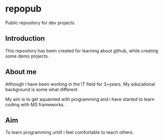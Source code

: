 # repopub
Public repository for dev projects
<h2>Introduction</h2>
<p>This repository has been created for learning about github, while creating some demo projects.</p>
<h2>About me</h2>
<p>Although i have been working in the IT field for 3+years. My educational background is some what different</p>
<p>My aim is to get aquainted with programming and i have started to learn coding with MS frameworks. </p>
<h2>Aim</h2>
<p>To learn programming untill i feel comfortable to teach others.</p>

